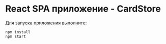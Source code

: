 # React SPA приложение - CardStore

Для запуска приложения выполните:

```
npm install
npm start
```


